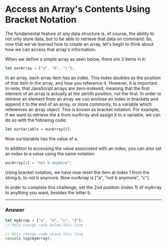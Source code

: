 # Access an Array's Contents Using Bracket Notation

The fundamental feature of any data structure is, of course, the ability to not only store data, but to be able to retrieve that data on command. So, now that we've learned how to create an array, let's begin to think about how we can access that array's information.

When we define a simple array as seen below, there are 3 items in it:

```js
let ourArray = ["a", "b", "c"];
```


In an array, each array item has an index. This index doubles as the position of that item in the array, and how you reference it. However, it is important to note, that JavaScript arrays are zero-indexed, meaning that the first element of an array is actually at the zeroth position, not the first. In order to retrieve an element from an array we can enclose an index in brackets and append it to the end of an array, or more commonly, to a variable which references an array object. This is known as bracket notation. For example, if we want to retrieve the a from ourArray and assign it to a variable, we can do so with the following code:

```js
let ourVariable = ourArray[0];
```

Now ourVariable has the value of a.

In addition to accessing the value associated with an index, you can also set an index to a value using the same notation:

```js
ourArray[1] = "not b anymore";
```

Using bracket notation, we have now reset the item at index 1 from the string b, to not b anymore. Now ourArray is ["a", "not b anymore", "c"].

In order to complete this challenge, set the 2nd position (index 1) of myArray to anything you want, besides the letter b.

***

### Answer


```js
let myArray = ["a", "e", "c", "d"];
// Only change code below this line

// Only change code above this line
console.log(myArray);
```